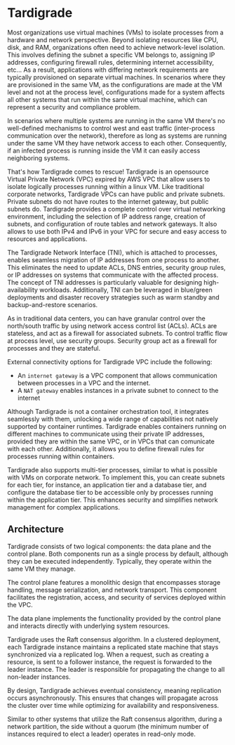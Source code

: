 # Tardigrade

Most organizations use virtual machines (VMs) to isolate processes from a hardware and network perspective.
Beyond isolating resources like CPU, disk, and RAM, organizations often need to achieve network-level isolation.
This involves defining the subnet a specific VM belongs to, assigning IP addresses, configuring firewall rules,
determining internet accessibility, etc... As a result, applications with differing network requirements are typically
provisioned on separate virtual machines. In scenarios where they are provisioned in the same VM, as the configurations are
made at the VM level and not at the process level, configurations made for a system affects all other systems that run within the same
virtual machine, which can represent a security and compliance problem.

In scenarios where multiple systems are running in the same VM there's no well-defined mechanisms to control west and east traffic (inter-process 
communication over the network), therefore as long as systems are running under the same VM they have network access to each other. Consequently, if an 
infected process is running inside the VM it can easily access neighboring systems.

That's how Tardigrade comes to rescue! Tardigrade is an opensource Virtual Private Network (VPC) expired by AWS VPC 
that allow users to isolate logically  processes running within a linux VM. Like traditional corporate networks, Tardigrade VPCs can have
public and private subnets. Private subnets do not have routes to the internet 
gateway, but public subnets do. Tardigrade provides a complete control over virtual
networking environment, including the selection of IP address range, 
creation of subnets, and configuration of route tables and network gateways. 
It also allows to use both IPv4 and IPv6 in your VPC for secure and easy access to 
resources and applications.

The Tardigrade Network Interface (TNI), which is attached to processes, enables seamless migration of IP addresses 
from one process to another. This eliminates the need to update ACLs, DNS entries, security group rules, or 
IP addresses on systems that communicate with the affected process. The concept of TNI addresses is particularly
valuable for designing high-availability workloads. Additionally, TNI can be leveraged in blue/green deployments and 
disaster recovery strategies such as warm standby and backup-and-restore scenarios.

As in traditional data centers, you can have granular control over the north/south traffic by using network access control list (ACLs).
ACLs are stateless, and act as a firewall for associated subnets. To control traffic flow at
process level, use security groups. Security group act as a firewall for processes and they are stateful. 

External connectivity options for Tardigrade VPC include the following:
* An `internet gateway` is a VPC component that allows communication between processes in a VPC and the internet.
* A `NAT gateway` enables instances in a private subnet to connect to the internet

Although Tardigrade is not a container orchestration tool, it integrates seamlessly with them, unlocking a wide range of capabilities not natively 
supported by container runtimes. Tardigrade enables containers running on different machines to communicate using their private IP addresses, 
provided they are within the same VPC, or in VPCs that can comunicate with each other. Additionally, it allows you to define firewall rules for 
processes running within containers. 

Tardigrade also supports multi-tier processes, similar to what is possible with VMs on corporate network. To implement this, you can create subnets for 
each tier, for instance, an application tier and a database tier, and configure the database tier to be accessible only by processes running within 
the application tier. This enhances security and simplifies network management for complex applications. 


## Architecture

Tardigrade consists of two logical components: the data plane and the control plane. Both components run as a single process by default, although they can 
be executed independently. Typically, they operate within the same VM they manage.

The control plane features a monolithic design that encompasses storage handling, message serialization, and network transport.
This component facilitates the registration, access, and security of services deployed within the VPC.

The data plane implements the functionality provided by the control plane and interacts directly with underlying system resources.

Tardigrade uses the Raft consensus algorithm. In a clustered deployment, each Tardigrade instance maintains a replicated state machine that 
stays synchronized via a replicated log. When a request, such as creating a resource, is sent to a follower instance, the request 
is forwarded to the leader instance. The leader is responsible for propagating the change to all non-leader instances.

By design, Tardigrade achieves eventual consistency, meaning replication occurs asynchronously. This ensures that changes will 
propagate across the cluster over time while optimizing for availability and responsiveness.

Similar to other systems that utilize the Raft consensus algorithm, during a network partition, the side without a 
quorum (the minimum number of instances required to elect a leader) operates in read-only mode.

